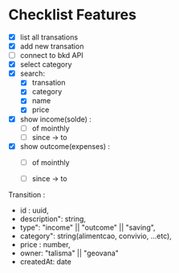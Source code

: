 # Checklist Features

- [x] list all transations
- [x] add new transation
- [ ] connect to bkd API
- [x] select category
- [x] search:
  - [x] transation
  - [x] category
  - [x] name
  - [x] price
- [x] show income(solde) :
  - [ ] of mointhly
  - [ ] since -> to
- [x] show outcome(expenses) :
  - [ ] of mointhly
  - [ ] since -> to


Transition :
  - id : uuid,
  - description": string,
  - type": "income" || "outcome" || "saving",
  - category": string(alimentcao, convivio, ...etc),
  - price : number,
  - owner: "talisma" || "geovana"
  - createdAt: date

